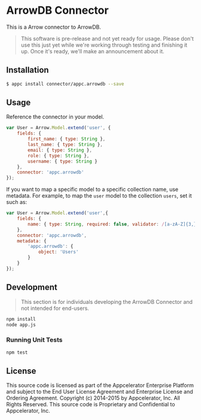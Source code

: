 # ArrowDB Connector

This is a Arrow connector to ArrowDB.

> This software is pre-release and not yet ready for usage. Please don't use
  this just yet while we're working through testing and finishing it up. Once
  it's ready, we'll make an announcement about it.

## Installation

```bash
$ appc install connector/appc.arrowdb --save
```

## Usage

Reference the connector in your model.

```javascript
var User = Arrow.Model.extend('user', {
	fields: {
		first_name: { type: String },
		last_name: { type: String },
		email: { type: String },
		role: { type: String },
		username: { type: String }
	},
	connector: 'appc.arrowdb'
});
```

If you want to map a specific model to a specific collection name, use metadata.
For example, to map the `user` model to the collection `users`, set it such as:

```javascript
var User = Arrow.Model.extend('user',{
	fields: {
		name: { type: String, required: false, validator: /[a-zA-Z]{3,}/ }
	},
	connector: 'appc.arrowdb',
	metadata: {
		'appc.arrowdb': {
			object: 'Users'
		}
	}
});
```

## Development

> This section is for individuals developing the ArrowDB Connector and not intended
  for end-users.

```bash
npm install
node app.js
```

### Running Unit Tests

```bash
npm test
```

## License

This source code is licensed as part of the Appcelerator Enterprise Platform and
subject to the End User License Agreement and Enterprise License and Ordering
Agreement. Copyright (c) 2014-2015 by Appcelerator, Inc. All Rights Reserved. This
source code is Proprietary and Confidential to Appcelerator, Inc.
